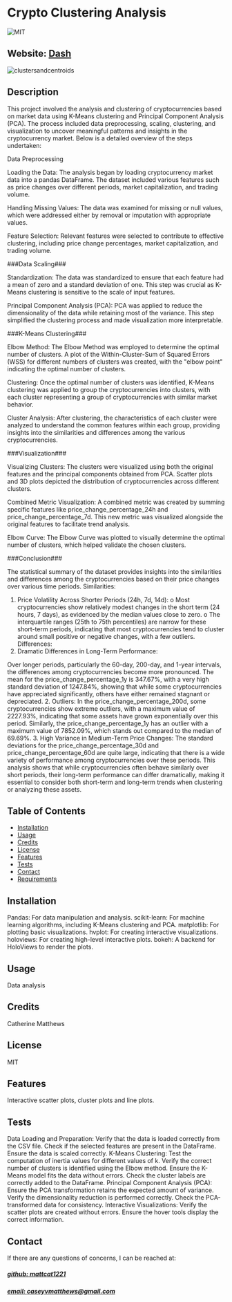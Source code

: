 # Crypto Clustering Analysis
![MIT](https://img.shields.io/badge/License-MIT-blue)

## Website: [Dash](https://crypto-clustering-analysis-git-main-caseys-projects-78b1de0d.vercel.app/)
![clustersandcentroids](https://github.com/user-attachments/assets/ae31e7c3-2ee0-4ad9-a0cf-f05806fd8a38)

## Description
This project involved the analysis and clustering of cryptocurrencies based on market data using K-Means clustering and Principal Component Analysis (PCA). The process included data preprocessing, scaling, clustering, and visualization to uncover meaningful patterns and insights in the cryptocurrency market. Below is a detailed overview of the steps undertaken:

Data Preprocessing

Loading the Data:
The analysis began by loading cryptocurrency market data into a pandas DataFrame. The dataset included various features such as price changes over different periods, market capitalization, and trading volume.

Handling Missing Values:
The data was examined for missing or null values, which were addressed either by removal or imputation with appropriate values.

Feature Selection:
Relevant features were selected to contribute to effective clustering, including price change percentages, market capitalization, and trading volume.

###Data Scaling###

Standardization:
The data was standardized to ensure that each feature had a mean of zero and a standard deviation of one. This step was crucial as K-Means clustering is sensitive to the scale of input features.

Principal Component Analysis (PCA):
PCA was applied to reduce the dimensionality of the data while retaining most of the variance. This step simplified the clustering process and made visualization more interpretable.

###K-Means Clustering###

Elbow Method:
The Elbow Method was employed to determine the optimal number of clusters. A plot of the Within-Cluster-Sum of Squared Errors (WSS) for different numbers of clusters was created, with the "elbow point" indicating the optimal number of clusters.

Clustering:
Once the optimal number of clusters was identified, K-Means clustering was applied to group the cryptocurrencies into clusters, with each cluster representing a group of cryptocurrencies with similar market behavior.

Cluster Analysis:
After clustering, the characteristics of each cluster were analyzed to understand the common features within each group, providing insights into the similarities and differences among the various cryptocurrencies.

###Visualization###

Visualizing Clusters:
The clusters were visualized using both the original features and the principal components obtained from PCA. Scatter plots and 3D plots depicted the distribution of cryptocurrencies across different clusters.

Combined Metric Visualization:
A combined metric was created by summing specific features like price_change_percentage_24h and price_change_percentage_7d. This new metric was visualized alongside the original features to facilitate trend analysis.

Elbow Curve:
The Elbow Curve was plotted to visually determine the optimal number of clusters, which helped validate the chosen clusters.

###Conclusion###

The statistical summary of the dataset provides insights into the similarities and differences among the cryptocurrencies based on their price changes over various time periods. 
Similarities:
1.	Price Volatility Across Shorter Periods (24h, 7d, 14d):
o	Most cryptocurrencies show relatively modest changes in the short term (24 hours, 7 days), as evidenced by the median values close to zero.
o	The interquartile ranges (25th to 75th percentiles) are narrow for these short-term periods, indicating that most cryptocurrencies tend to cluster around small positive or negative changes, with a few outliers.
Differences:
1.	Dramatic Differences in Long-Term Performance:

Over longer periods, particularly the 60-day, 200-day, and 1-year intervals, the differences among cryptocurrencies become more pronounced.
The mean for the price_change_percentage_1y is 347.67%, with a very high standard deviation of 1247.84%, showing that while some cryptocurrencies have appreciated significantly, others have either remained stagnant or depreciated.
2.	Outliers:
In the price_change_percentage_200d, some cryptocurrencies show extreme outliers, with a maximum value of 2227.93%, indicating that some assets have grown exponentially over this period.
Similarly, the price_change_percentage_1y has an outlier with a maximum value of 7852.09%, which stands out compared to the median of 69.69%.
3.	High Variance in Medium-Term Price Changes:
The standard deviations for the price_change_percentage_30d and price_change_percentage_60d are quite large, indicating that there is a wide variety of performance among cryptocurrencies over these periods.
This analysis shows that while cryptocurrencies often behave similarly over short periods, their long-term performance can differ dramatically, making it essential to consider both short-term and long-term trends when clustering or analyzing these assets.


## Table of Contents
- [Installation](#installation)
- [Usage](#usage)
- [Credits](#credits)
- [License](#license)
- [Features](#features)
- [Tests](#tests)
- [Contact](#contact)
- [Requirements](https://github.com/mattcat1221/Crypto-Clustering-Analysis/blob/main/requirements.txt)
## Installation
Pandas: For data manipulation and analysis. scikit-learn: For machine learning algorithms, including K-Means clustering and PCA. matplotlib: For plotting basic visualizations. hvplot: For creating interactive visualizations. holoviews: For creating high-level interactive plots. bokeh: A backend for HoloViews to render the plots.


## Usage
Data analysis

## Credits
Catherine Matthews

## License
MIT

## Features
Interactive scatter plots, cluster plots and line plots.

## Tests
Data Loading and Preparation:  Verify that the data is loaded correctly from the CSV file. Check if the selected features are present in the DataFrame. Ensure the data is scaled correctly. K-Means Clustering:  Test the computation of inertia values for different values of k. Verify the correct number of clusters is identified using the Elbow method. Ensure the K-Means model fits the data without errors. Check the cluster labels are correctly added to the DataFrame. Principal Component Analysis (PCA):  Ensure the PCA transformation retains the expected amount of variance. Verify the dimensionality reduction is performed correctly. Check the PCA-transformed data for consistency. Interactive Visualizations:  Verify the scatter plots are created without errors. Ensure the hover tools display the correct information.

## Contact
If there are any questions of concerns, I can be reached at:
##### [github: mattcat1221](https://github.com/mattcat1221)
##### [email: caseyvmatthews@gmail.com](mailto:caseyvmatthews@gmail.com)

